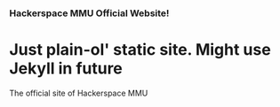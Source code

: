 ### Hackerspace MMU Official Website!
# Just plain-ol' static site. Might use Jekyll in future
The official site of Hackerspace MMU
